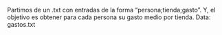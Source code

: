 Partimos de un .txt con entradas de la forma “persona;tienda;gasto”. Y, el objetivo es obtener para cada persona su gasto medio por tienda.
Data: gastos.txt
